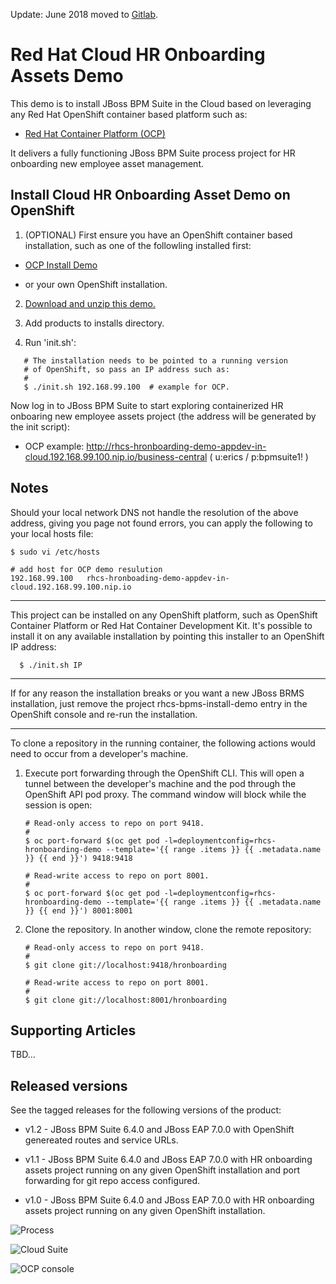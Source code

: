 Update: June 2018 moved to [Gitlab](https://gitlab.com/eschabell/rhcs-hronboarding-assets-demo).


Red Hat Cloud HR Onboarding Assets Demo 
=======================================
This demo is to install JBoss BPM Suite in the Cloud based on leveraging any Red Hat OpenShift container based platform such as:

 - [Red Hat Container Platform (OCP)](https://github.com/redhatdemocentral/ocp-install-demo)
  
It delivers a fully functioning JBoss BPM Suite process project for HR onboarding new employee asset management.


Install Cloud HR Onboarding Asset Demo on OpenShift
---------------------------------------------------
1. (OPTIONAL) First ensure you have an OpenShift container based installation, such as one of the followling installed first:

  - [OCP Install Demo](https://github.com/redhatdemocentral/ocp-install-demo)

  - or your own OpenShift installation.

2. [Download and unzip this demo.](https://github.com/eschabell/rhcs-hronboarding-assets-demo/archive/master.zip)

3. Add products to installs directory.

4. Run 'init.sh':
```
   # The installation needs to be pointed to a running version
   # of OpenShift, so pass an IP address such as:
   #
   $ ./init.sh 192.168.99.100  # example for OCP.
```

Now log in to JBoss BPM Suite to start exploring containerized HR onboaring new employee assets project (the address will be generated by the init script):

  - OCP example: http://rhcs-hronboarding-demo-appdev-in-cloud.192.168.99.100.nip.io/business-central ( u:erics / p:bpmsuite1! )


Notes
-----

Should your local network DNS not handle the resolution of the above address, giving you page not found errors, you can apply the
following to your local hosts file:

```
$ sudo vi /etc/hosts

# add host for OCP demo resulution
192.168.99.100   rhcs-hronboading-demo-appdev-in-cloud.192.168.99.100.nip.io 
```

-----

This project can be installed on any OpenShift platform, such as OpenShift Container Platform or Red Hat Container Development Kit.
It's possible to install it on any available installation by pointing this installer to an OpenShift IP address:
```
  $ ./init.sh IP
```

-----

If for any reason the installation breaks or you want a new JBoss BRMS installation, just remove the project rhcs-bpms-install-demo
entry in the OpenShift console and re-run the installation.

-----

To clone a repository in the running container, the following actions would need to occur from a developer's machine.

1. Execute port forwarding through the OpenShift CLI. This will open a tunnel between the developer's machine and the pod through
	 the OpenShift API pod proxy. The command window will block while the session is open:

   ```
   # Read-only access to repo on port 9418.
   #
   $ oc port-forward $(oc get pod -l=deploymentconfig=rhcs-hronboarding-demo --template='{{ range .items }} {{ .metadata.name }} {{ end }}') 9418:9418

   # Read-write access to repo on port 8001.
   #
   $ oc port-forward $(oc get pod -l=deploymentconfig=rhcs-hronboarding-demo --template='{{ range .items }} {{ .metadata.name }} {{ end }}') 8001:8001
   ```

2. Clone the repository. In another window, clone the remote repository:

   ```
   # Read-only access to repo on port 9418.
   #
   $ git clone git://localhost:9418/hronboarding

   # Read-write access to repo on port 8001.
   #
   $ git clone git://localhost:8001/hronboarding
   ```


Supporting Articles
-------------------
TBD...


Released versions
-----------------
See the tagged releases for the following versions of the product:

- v1.2 - JBoss BPM Suite 6.4.0 and JBoss EAP 7.0.0 with OpenShift genereated routes and service URLs.

- v1.1 - JBoss BPM Suite 6.4.0 and JBoss EAP 7.0.0 with HR onboarding assets project running on any given OpenShift installation and port forwarding for git repo access configured.

- v1.0 - JBoss BPM Suite 6.4.0 and JBoss EAP 7.0.0 with HR onboarding assets project running on any given OpenShift installation.


![Process](https://github.com/eschabell/rhcs-hronboarding-assets-demo/blob/master/docs/demo-images/rhcs-hronboarding-process.png?raw=true)

![Cloud Suite](https://github.com/eschabell/rhcs-hronboarding-assets-demo/blob/master/docs/demo-images/rhcs-arch.png?raw=true)

![OCP console](https://github.com/eschabell/rhcs-hronboarding-assets-demo/blob/master/docs/demo-images/rhcs-bpms-ocp-console.png?raw=true)


